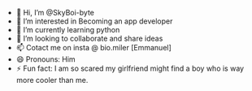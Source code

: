 - 👋 Hi, I’m @SkyBoi-byte
- 👀 I’m interested in Becoming an app developer
- 🌱 I’m currently learning python 
- 💞️ I’m looking to collaborate and share ideas                                                      
- 📫 Cotact me on insta @ bio.miler [Emmanuel]
- 😄 Pronouns: Him
- ⚡ Fun fact: I am so scared my girlfriend might find a boy who is way more cooler than me. 
<!---
SkyBoi-byte/SkyBoi-byte is a ✨ special ✨ repository because its `README.md` (this file) appears on your GitHub profile.
You can click the Preview link to take a look at your changes.
--->
